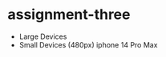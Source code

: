 # assignment-three

- Large Devices
- Small Devices (480px) iphone 14 Pro Max
[](large.png)
[](small.png)
